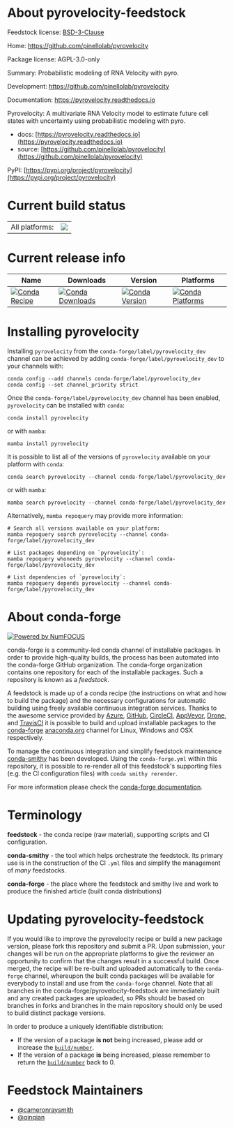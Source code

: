 About pyrovelocity-feedstock
============================

Feedstock license: [BSD-3-Clause](https://github.com/conda-forge/pyrovelocity-feedstock/blob/main/LICENSE.txt)

Home: https://github.com/pinellolab/pyrovelocity

Package license: AGPL-3.0-only

Summary: Probabilistic modeling of RNA Velocity with pyro.

Development: https://github.com/pinellolab/pyrovelocity

Documentation: https://pyrovelocity.readthedocs.io

Pyrovelocity: A multivariate RNA Velocity model to estimate future cell
states with uncertainty using probabilistic modeling with pyro.

- docs: [https://pyrovelocity.readthedocs.io](https://pyrovelocity.readthedocs.io)
- source: [https://github.com/pinellolab/pyrovelocity](https://github.com/pinellolab/pyrovelocity)

PyPI: [https://pypi.org/project/pyrovelocity](https://pypi.org/project/pyrovelocity)


Current build status
====================


<table><tr><td>All platforms:</td>
    <td>
      <a href="https://dev.azure.com/conda-forge/feedstock-builds/_build/latest?definitionId=21755&branchName=main">
        <img src="https://dev.azure.com/conda-forge/feedstock-builds/_apis/build/status/pyrovelocity-feedstock?branchName=main">
      </a>
    </td>
  </tr>
</table>

Current release info
====================

| Name | Downloads | Version | Platforms |
| --- | --- | --- | --- |
| [![Conda Recipe](https://img.shields.io/badge/recipe-pyrovelocity-green.svg)](https://anaconda.org/conda-forge/pyrovelocity) | [![Conda Downloads](https://img.shields.io/conda/dn/conda-forge/pyrovelocity.svg)](https://anaconda.org/conda-forge/pyrovelocity) | [![Conda Version](https://img.shields.io/conda/vn/conda-forge/pyrovelocity.svg)](https://anaconda.org/conda-forge/pyrovelocity) | [![Conda Platforms](https://img.shields.io/conda/pn/conda-forge/pyrovelocity.svg)](https://anaconda.org/conda-forge/pyrovelocity) |

Installing pyrovelocity
=======================

Installing `pyrovelocity` from the `conda-forge/label/pyrovelocity_dev` channel can be achieved by adding `conda-forge/label/pyrovelocity_dev` to your channels with:

```
conda config --add channels conda-forge/label/pyrovelocity_dev
conda config --set channel_priority strict
```

Once the `conda-forge/label/pyrovelocity_dev` channel has been enabled, `pyrovelocity` can be installed with `conda`:

```
conda install pyrovelocity
```

or with `mamba`:

```
mamba install pyrovelocity
```

It is possible to list all of the versions of `pyrovelocity` available on your platform with `conda`:

```
conda search pyrovelocity --channel conda-forge/label/pyrovelocity_dev
```

or with `mamba`:

```
mamba search pyrovelocity --channel conda-forge/label/pyrovelocity_dev
```

Alternatively, `mamba repoquery` may provide more information:

```
# Search all versions available on your platform:
mamba repoquery search pyrovelocity --channel conda-forge/label/pyrovelocity_dev

# List packages depending on `pyrovelocity`:
mamba repoquery whoneeds pyrovelocity --channel conda-forge/label/pyrovelocity_dev

# List dependencies of `pyrovelocity`:
mamba repoquery depends pyrovelocity --channel conda-forge/label/pyrovelocity_dev
```


About conda-forge
=================

[![Powered by
NumFOCUS](https://img.shields.io/badge/powered%20by-NumFOCUS-orange.svg?style=flat&colorA=E1523D&colorB=007D8A)](https://numfocus.org)

conda-forge is a community-led conda channel of installable packages.
In order to provide high-quality builds, the process has been automated into the
conda-forge GitHub organization. The conda-forge organization contains one repository
for each of the installable packages. Such a repository is known as a *feedstock*.

A feedstock is made up of a conda recipe (the instructions on what and how to build
the package) and the necessary configurations for automatic building using freely
available continuous integration services. Thanks to the awesome service provided by
[Azure](https://azure.microsoft.com/en-us/services/devops/), [GitHub](https://github.com/),
[CircleCI](https://circleci.com/), [AppVeyor](https://www.appveyor.com/),
[Drone](https://cloud.drone.io/welcome), and [TravisCI](https://travis-ci.com/)
it is possible to build and upload installable packages to the
[conda-forge](https://anaconda.org/conda-forge) [anaconda.org](https://anaconda.org/)
channel for Linux, Windows and OSX respectively.

To manage the continuous integration and simplify feedstock maintenance
[conda-smithy](https://github.com/conda-forge/conda-smithy) has been developed.
Using the ``conda-forge.yml`` within this repository, it is possible to re-render all of
this feedstock's supporting files (e.g. the CI configuration files) with ``conda smithy rerender``.

For more information please check the [conda-forge documentation](https://conda-forge.org/docs/).

Terminology
===========

**feedstock** - the conda recipe (raw material), supporting scripts and CI configuration.

**conda-smithy** - the tool which helps orchestrate the feedstock.
                   Its primary use is in the construction of the CI ``.yml`` files
                   and simplify the management of *many* feedstocks.

**conda-forge** - the place where the feedstock and smithy live and work to
                  produce the finished article (built conda distributions)


Updating pyrovelocity-feedstock
===============================

If you would like to improve the pyrovelocity recipe or build a new
package version, please fork this repository and submit a PR. Upon submission,
your changes will be run on the appropriate platforms to give the reviewer an
opportunity to confirm that the changes result in a successful build. Once
merged, the recipe will be re-built and uploaded automatically to the
`conda-forge` channel, whereupon the built conda packages will be available for
everybody to install and use from the `conda-forge` channel.
Note that all branches in the conda-forge/pyrovelocity-feedstock are
immediately built and any created packages are uploaded, so PRs should be based
on branches in forks and branches in the main repository should only be used to
build distinct package versions.

In order to produce a uniquely identifiable distribution:
 * If the version of a package **is not** being increased, please add or increase
   the [``build/number``](https://docs.conda.io/projects/conda-build/en/latest/resources/define-metadata.html#build-number-and-string).
 * If the version of a package **is** being increased, please remember to return
   the [``build/number``](https://docs.conda.io/projects/conda-build/en/latest/resources/define-metadata.html#build-number-and-string)
   back to 0.

Feedstock Maintainers
=====================

* [@cameronraysmith](https://github.com/cameronraysmith/)
* [@qinqian](https://github.com/qinqian/)

